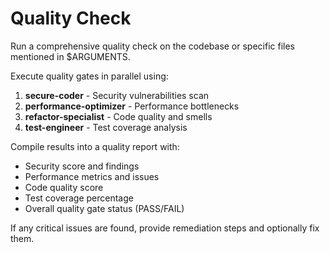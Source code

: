 # Quality Check

Run a comprehensive quality check on the codebase or specific files mentioned in $ARGUMENTS.

Execute quality gates in parallel using:
1. **secure-coder** - Security vulnerabilities scan
2. **performance-optimizer** - Performance bottlenecks
3. **refactor-specialist** - Code quality and smells
4. **test-engineer** - Test coverage analysis

Compile results into a quality report with:
- Security score and findings
- Performance metrics and issues
- Code quality score
- Test coverage percentage
- Overall quality gate status (PASS/FAIL)

If any critical issues are found, provide remediation steps and optionally fix them.